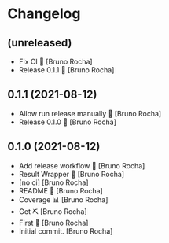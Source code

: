 Changelog
=========


(unreleased)
------------
- Fix CI 🚢 [Bruno Rocha]
- Release 0.1.1 🚀 [Bruno Rocha]


0.1.1 (2021-08-12)
------------------
- Allow run release manually 🤚 [Bruno Rocha]
- Release 0.1.0 🚀 [Bruno Rocha]


0.1.0 (2021-08-12)
------------------
- Add release workflow 🚢 [Bruno Rocha]
- Result Wrapper 🌮 [Bruno Rocha]
- [no ci] [Bruno Rocha]
- README 📖 [Bruno Rocha]
- Coverage 📊 [Bruno Rocha]
- Get ⛏ [Bruno Rocha]
- First 🧠 [Bruno Rocha]
- Initial commit. [Bruno Rocha]


